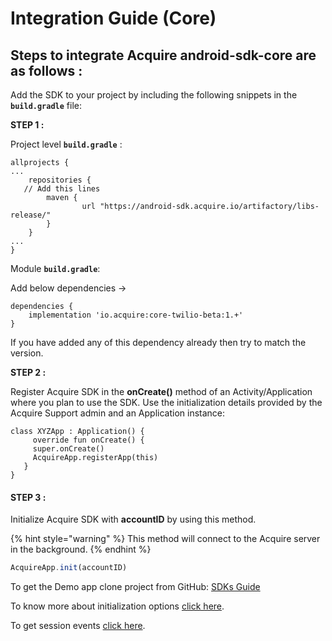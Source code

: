 # Integration Guide \(Core\)

## **Steps to integrate Acquire android-sdk-core are as follows :**

Add the SDK to your project by including the following snippets in the **`build.gradle`** file:

**STEP 1 :**

Project level **`build.gradle`** :

```text
allprojects {
...
    repositories {
   // Add this lines
        maven {
                url "https://android-sdk.acquire.io/artifactory/libs-release/"
        }
    }
...
}
```

  
Module **`build.gradle`**:  
  
Add below dependencies -&gt;

```text
dependencies {
    implementation 'io.acquire:core-twilio-beta:1.+'
}
```

If you have added any of this dependency already then try to match the version.

**STEP 2 :**

Register Acquire SDK in the **onCreate\(\)** method of an Activity/Application where you plan to use the SDK. Use the initialization details provided by the Acquire Support admin and an Application instance:

```text
class XYZApp : Application() {
     override fun onCreate() {
     super.onCreate()
     AcquireApp.registerApp(this)
   }
}
```

#### STEP 3 :

Initialize Acquire SDK with **accountID** by using this method. 

{% hint style="warning" %}
This method will connect to the Acquire server in the background.
{% endhint %}

```javascript
AcquireApp.init(accountID)
```

To get the Demo app clone project from GitHub: [SDKs Guide](https://github.com/acquireio/android-sdk)

To know more about initialization options [click here](../acquire-apis.md). 

To get session events [click here](../acquire-delegates.md). 



